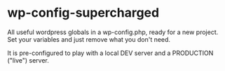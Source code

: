 wp-config-supercharged
======================

All useful wordpress globals in a wp-config.php, ready for a new project. 
Set your variables and just remove what you don't need.

It is pre-configured to play with a local DEV server and a PRODUCTION ("live") server.
